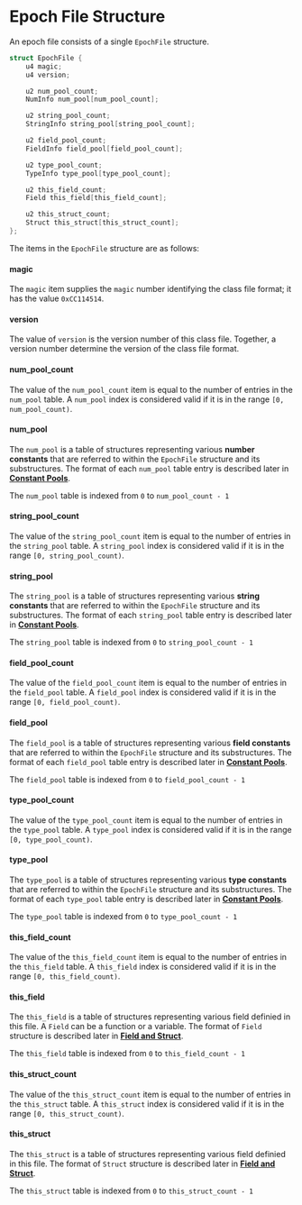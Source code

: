 # Epoch File Structure

An epoch file consists of a single `EpochFile` structure.

```c
struct EpochFile {
    u4 magic;
    u4 version;

    u2 num_pool_count;
    NumInfo num_pool[num_pool_count];

    u2 string_pool_count;
    StringInfo string_pool[string_pool_count];

    u2 field_pool_count;
    FieldInfo field_pool[field_pool_count];

    u2 type_pool_count;
    TypeInfo type_pool[type_pool_count];

    u2 this_field_count;
    Field this_field[this_field_count];

    u2 this_struct_count;
    Struct this_struct[this_struct_count];
};
```

The items in the `EpochFile` structure are as follows:

#### magic
The `magic` item supplies the `magic` number identifying the class file format;
it has the value `0xCC114514`.

#### version
The value of `version` is the version number of this class file. Together, a version number determine the version of the class file format.

#### num_pool_count
The value of the `num_pool_count` item is equal to the number of entries in the `num_pool` table.
A `num_pool` index is considered valid if it is in the range `[0, num_pool_count)`.

#### num_pool
The `num_pool` is a table of structures representing various **number constants** that are referred to within the `EpochFile` structure and its substructures. The format of each `num_pool` table entry is described later in [**Constant Pools**](constant_pool.md).

The `num_pool` table is indexed from `0` to `num_pool_count - 1`

#### string_pool_count
The value of the `string_pool_count` item is equal to the number of entries in the `string_pool` table.
A `string_pool` index is considered valid if it is in the range `[0, string_pool_count)`.

#### string_pool
The `string_pool` is a table of structures representing various **string constants** that are referred to within the `EpochFile` structure and its substructures. The format of each `string_pool` table entry is described later in [**Constant Pools**](constant_pool.md).

The `string_pool` table is indexed from `0` to `string_pool_count - 1`

#### field_pool_count
The value of the `field_pool_count` item is equal to the number of entries in the `field_pool` table.
A `field_pool` index is considered valid if it is in the range `[0, field_pool_count)`.

#### field_pool
The `field_pool` is a table of structures representing various **field constants** that are referred to within the `EpochFile` structure and its substructures. The format of each `field_pool` table entry is described later in [**Constant Pools**](constant_pool.md).

The `field_pool` table is indexed from `0` to `field_pool_count - 1`

#### type_pool_count
The value of the `type_pool_count` item is equal to the number of entries in the `type_pool` table.
A `type_pool` index is considered valid if it is in the range `[0, type_pool_count)`.

#### type_pool
The `type_pool` is a table of structures representing various **type constants** that are referred to within the `EpochFile` structure and its substructures. The format of each `type_pool` table entry is described later in [**Constant Pools**](constant_pool.md).

The `type_pool` table is indexed from `0` to `type_pool_count - 1`

#### this_field_count
The value of the `this_field_count` item is equal to the number of entries in the `this_field` table.
A `this_field` index is considered valid if it is in the range `[0, this_field_count)`.

#### this_field
The `this_field` is a table of structures representing various field definied in this file. A `Field` can be a function or a variable. The format of `Field` structure is described later in [**Field and Struct**](field_and_struct.md).

The `this_field` table is indexed from `0` to `this_field_count - 1`

#### this_struct_count
The value of the `this_struct_count` item is equal to the number of entries in the `this_struct` table.
A `this_struct` index is considered valid if it is in the range `[0, this_struct_count)`.

#### this_struct
The `this_struct` is a table of structures representing various field definied in this file. The format of `Struct` structure is described later in [**Field and Struct**](field_and_struct.md).

The `this_struct` table is indexed from `0` to `this_struct_count - 1`

